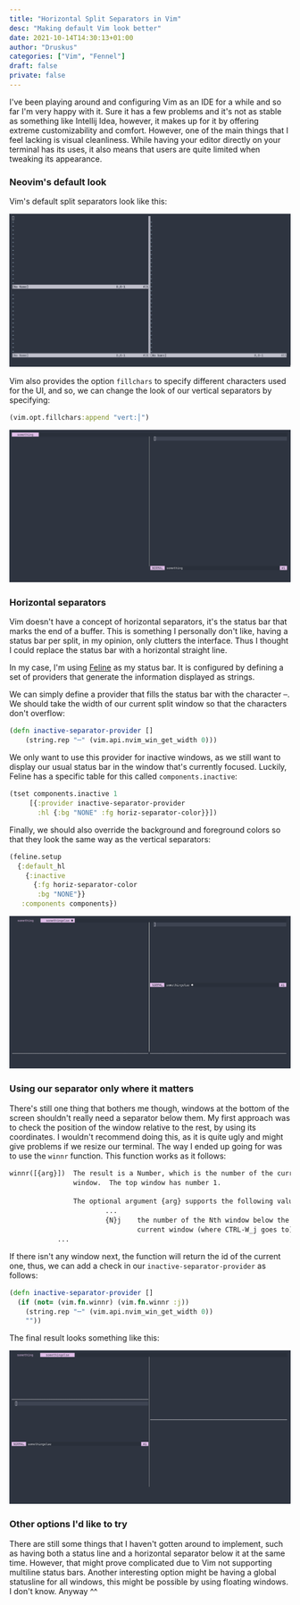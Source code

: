 ```yaml
---
title: "Horizontal Split Separators in Vim"
desc: "Making default Vim look better"
date: 2021-10-14T14:30:13+01:00
author: "Druskus"
categories: ["Vim", "Fennel"]
draft: false
private: false
---
```


I've been playing around and configuring Vim as an IDE for a while and so far I'm very happy with it. Sure it has a few problems and it's not as stable as something like Intellij Idea, however, it makes up for it by offering extreme customizability and comfort. However, one of the main things that I feel lacking is visual cleanliness. While having your editor directly on your terminal has its uses, it also means that users are quite limited when tweaking its appearance. 

### Neovim's default look

Vim's default split separators look like this: 

![Default Nvim](images/default.png)

Vim also provides the option `fillchars` to specify different characters used for the UI, and so, we can change the look of our vertical separators by specifying: 

```clojure
(vim.opt.fillchars:append "vert:│")
```

![Vertical Separators](images/vertical.png)


### Horizontal separators

Vim doesn't have a concept of horizontal separators, it's the status bar that marks the end of a buffer. This is something I personally don't like, having a status bar per split, in my opinion, only clutters the interface. Thus I thought I could replace the status bar with a horizontal straight line.

In my case, I'm using [Feline](https://github.com/famiu/feline.nvim) as my status bar. It is configured by defining a set of providers that generate the information displayed as strings.

We can simply define a provider that fills the status bar with the character `─`. We should take the width of our current split window so that the characters don't overflow: 

```clojure 
(defn inactive-separator-provider []
    (string.rep "─" (vim.api.nvim_win_get_width 0)))
```

We only want to use this provider for inactive windows, as we still want to display our usual status bar in the window that's currently focused. Luckily, Feline has a specific table for this called `components.inactive`:

```clojure 
(tset components.inactive 1
     [{:provider inactive-separator-provider 
       :hl {:bg "NONE" :fg horiz-separator-color}}])
```

Finally, we should also override the background and foreground colors so that they look the same way as the vertical separators:

```clojure
(feline.setup 
  {:default_hl  
    {:inactive 
      {:fg horiz-separator-color 
       :bg "NONE"}}
   :components components})
```

![Horizontal Separators](images/first.png)

### Using our separator only where it matters

There's still one thing that bothers me though, windows at the bottom of the screen shouldn't really need a separator below them. My first approach was to check the position of the window relative to the rest, by using its coordinates. I wouldn't recommend doing this, as it is quite ugly and might give problems if we resize our terminal. The way I ended up going for was to use the `winnr` function. This function works as it follows: 

```txt
winnr([{arg}])  The result is a Number, which is the number of the current
                window.  The top window has number 1.

                The optional argument {arg} supports the following values:
                        ...
                        {N}j    the number of the Nth window below the
                                current window (where CTRL-W_j goes to).
			...
```

If there isn't any window next, the function will return the id of the current one, thus, we can add a check in our `inactive-separator-provider` as follows: 
```clojure 
(defn inactive-separator-provider []
  (if (not= (vim.fn.winnr) (vim.fn.winnr :j))
    (string.rep "─" (vim.api.nvim_win_get_width 0))
    ""))
```

The final result looks something like this: 

![Final Result](images/second.png)

### Other options I'd like to try

There are still some things that I haven't gotten around to implement, such as having both a status line and a horizontal separator below it at the same time. However, that might prove complicated due to Vim not supporting multiline status bars. Another interesting option might be having a global statusline for all windows, this might be possible by using floating windows. I don't know. Anyway ^^


